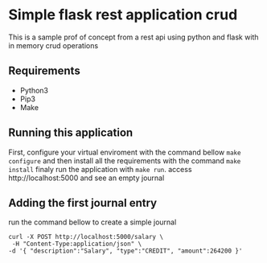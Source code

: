 # Simple flask rest application crud
This is a sample prof of concept from a rest api using python and flask with in memory crud operations

## Requirements
* Python3
* Pip3
* Make

## Running this application
First, configure your virtual enviroment with the command bellow
`make configure`
and then install all the requirements with the command `make install`
finaly run the application with `make run`.
access http://localhost:5000 and see an empty journal
## Adding the first journal entry
run the command bellow to create a simple journal
```
curl -X POST http://localhost:5000/salary \
 -H "Content-Type:application/json" \
-d '{ "description":"Salary", "type":"CREDIT", "amount":264200 }'
```